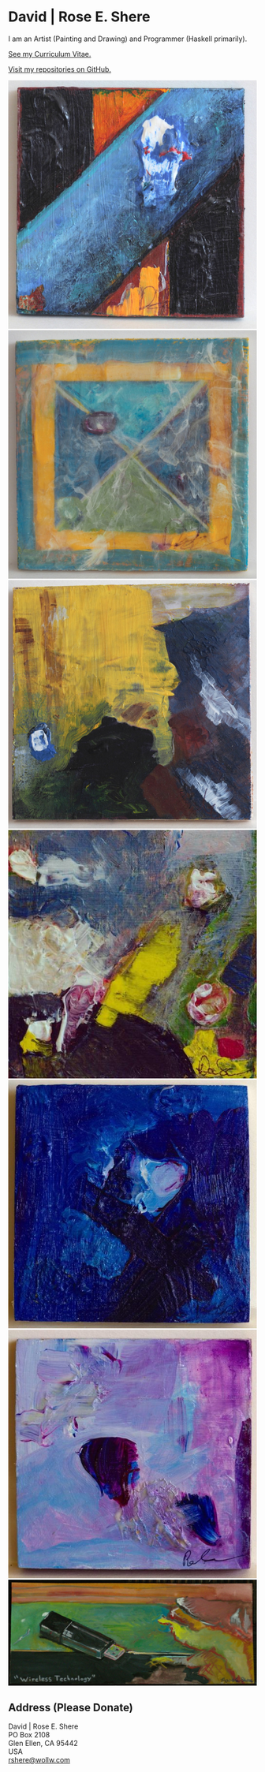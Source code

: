 # David | Rose E. Shere

I am an Artist (Painting and Drawing) and Programmer (Haskell primarily).

[See my Curriculum Vitae.](CV.md)

[Visit my repositories on GitHub.](https://github.com/Wollw)

![Heaven Opened Up and Bled Into the World](img/heaven_opened_up_and_bled_into_the_world.jpg) ![Gorm](img/gorm.jpg)
![Daybreak](img/daybreak.jpg) ![Ulex](img/ulex.jpg)
![Bride](img/bride.jpg) ![Dar](img/dar.jpg)
![Wireless Technology](img/wireless_technology.jpg)

## Address (Please Donate)
David | Rose E. Shere<br>
PO Box 2108<br>
Glen Ellen, CA 95442<br>
USA<br>
rshere@wollw.com
